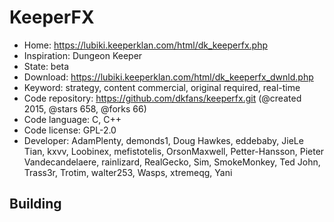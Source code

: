 # KeeperFX

- Home: https://lubiki.keeperklan.com/html/dk_keeperfx.php
- Inspiration: Dungeon Keeper
- State: beta
- Download: https://lubiki.keeperklan.com/html/dk_keeperfx_dwnld.php
- Keyword: strategy, content commercial, original required, real-time
- Code repository: https://github.com/dkfans/keeperfx.git (@created 2015, @stars 658, @forks 66)
- Code language: C, C++
- Code license: GPL-2.0
- Developer: AdamPlenty, demonds1, Doug Hawkes, eddebaby, JieLe Tian, kxvv, Loobinex, mefistotelis, OrsonMaxwell, Petter-Hansson, Pieter Vandecandelaere, rainlizard, RealGecko, Sim, SmokeMonkey, Ted John, Trass3r, Trotim, walter253, Wasps, xtremeqg, Yani

## Building
